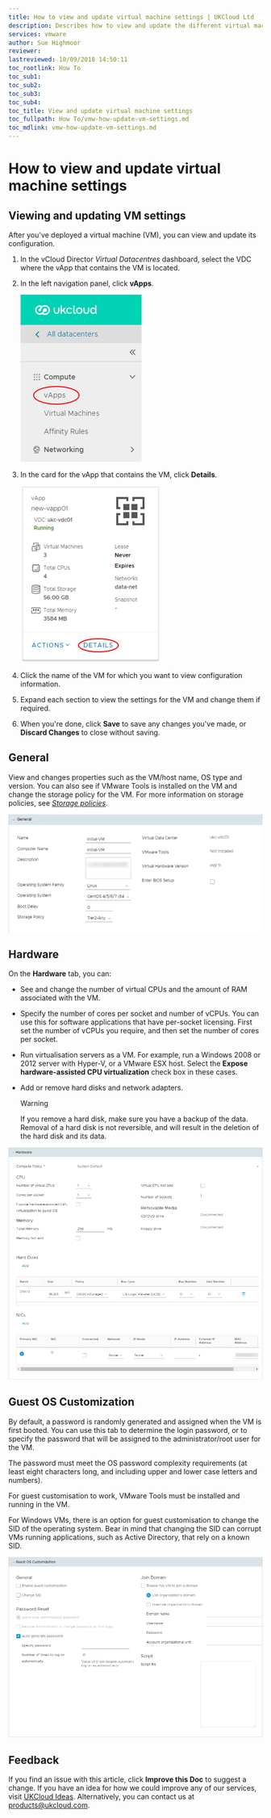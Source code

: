 ```yaml
---
title: How to view and update virtual machine settings | UKCloud Ltd
description: Describes how to view and update the different virtual machine (VM) settings in vCloud Director
services: vmware
author: Sue Highmoor
reviewer:
lastreviewed: 10/09/2018 14:50:11
toc_rootlink: How To
toc_sub1: 
toc_sub2:
toc_sub3:
toc_sub4:
toc_title: View and update virtual machine settings
toc_fullpath: How To/vmw-how-update-vm-settings.md
toc_mdlink: vmw-how-update-vm-settings.md
---
```


# How to view and update virtual machine settings

## Viewing and updating VM settings

After you've deployed a virtual machine (VM), you can view and update its configuration.

1. In the vCloud Director *Virtual Datacentres* dashboard, select the VDC where the vApp that contains the VM is located.

2. In the left navigation panel, click **vApps**.

    ![vApps menu option](images/vmw-vcd-tab-vapps.png)

3. In the card for the vApp that contains the VM, click **Details**.

    ![vApp Details option](images/vmw-vcd-mnu-vapp-details.png)

4. Click the name of the VM for which you want to view configuration information.

5. Expand each section to view the settings for the VM and change them if required.

6. When you're done, click **Save** to save any changes you've made, or **Discard Changes** to close without saving.

## General

View and changes properties such as the VM/host name, OS type and version. You can also see if VMware Tools is installed on the VM and change the storage policy for the VM. For more information on storage policies, see [*Storage policies*](vmw-ref-storage-policies.md).

![Virtual Machines: General section](images/vmw-vcd91-vm-general.png)

## Hardware

On the **Hardware** tab, you can:

- See and change the number of virtual CPUs and the amount of RAM associated with the VM.

- Specify the number of cores per socket and number of vCPUs. You can use this for software applications that have per-socket licensing. First set the number of vCPUs you require, and then set the number of cores per socket.

- Run virtualisation servers as a VM. For example, run a Windows 2008 or 2012 server with Hyper-V, or a VMware ESX host. Select the **Expose hardware-assisted CPU virtualization** check box in these cases.

- Add or remove hard disks and network adapters.

    > [!WARNING]
    > If you remove a hard disk, make sure you have a backup of the data. Removal of a hard disk is not reversible, and will result in the deletion of the hard disk and its data.

![Virtual Machines: Hardware section](images/vmw-vcd-vm-hardware.png)

## Guest OS Customization

By default, a password is randomly generated and assigned when the VM is first booted. You can use this tab to determine the login password, or to specify the password that will be assigned to the administrator/root user for the VM.

The password must meet the OS password complexity requirements (at least eight characters long, and including upper and lower case letters and numbers).

For guest customisation to work, VMware Tools must be installed and running in the VM.

For Windows VMs, there is an option for guest customisation to change the SID of the operating system. Bear in mind that changing the SID can corrupt VMs running applications, such as Active Directory, that rely on a known SID.

![Virtual Machines: Guest OS Customization section](images/vmw-vcd-vm-guestos.png)


## Feedback

If you find an issue with this article, click **Improve this Doc** to suggest a change. If you have an idea for how we could improve any of our services, visit [UKCloud Ideas](https://ideas.ukcloud.com). Alternatively, you can contact us at <products@ukcloud.com>.
